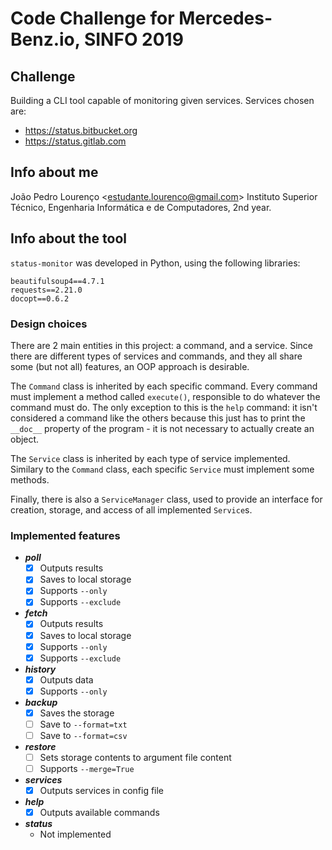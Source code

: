 # Code Challenge for Mercedes-Benz.io, SINFO 2019

## Challenge
Building a CLI tool capable of monitoring given services. Services chosen are:
* https://status.bitbucket.org
* https://status.gitlab.com

## Info about me
João Pedro Lourenço \<estudante.lourenco@gmail.com\>
Instituto Superior Técnico, Engenharia Informática e de Computadores, 2nd year.

## Info about the tool
`status-monitor` was developed in Python, using the following libraries:

```
beautifulsoup4==4.7.1
requests==2.21.0
docopt==0.6.2
```

### Design choices
There are 2 main entities in this project: a command, and a service. Since there are different types of services and commands, and they all share some (but not all) features, an OOP approach is desirable.

The `Command` class is inherited by each specific command. Every command must implement a method called `execute()`, responsible to do whatever the command must do. The only exception to this is the `help` command: it isn't considered a command like the others because this just has to print the `__doc__` property of the program - it is not necessary to actually create an object.

The `Service` class is inherited by each type of service implemented. Similary to the `Command` class, each specific `Service` must implement some methods.

Finally, there is also a `ServiceManager` class, used to provide an interface for creation, storage, and access of all implemented `Service`s.

### Implemented features
* _**poll**_
  - [x] Outputs results
  - [x] Saves to local storage
  - [x] Supports `--only`
  - [x] Supports `--exclude`

* _**fetch**_
  - [x] Outputs results
  - [x] Saves to local storage
  - [x] Supports `--only`
  - [x] Supports `--exclude`

* _**history**_
  - [x] Outputs data
  - [x] Supports `--only`

* _**backup**_
  - [x] Saves the storage
  - [ ] Save to `--format=txt`
  - [ ] Save to `--format=csv`

* _**restore**_
  - [ ] Sets storage contents to argument file content
  - [ ] Supports `--merge=True`

* _**services**_
  - [x] Outputs services in config file

* _**help**_
  - [x] Outputs available commands

* _**status**_
  - Not implemented
